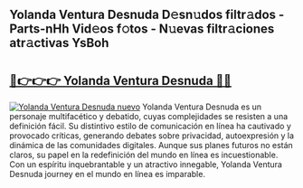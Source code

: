 ## Yolanda Ventura Desnuda D𝚎sn𝚞dos filtr𝚊dos - Parts-nHh Vid𝚎os f𝚘tos - N𝚞evas filtr𝚊ciones atr𝚊ctivas YsBoh

# <h2><a href="http://mbdujh3.tromn.icu/?c=Yolanda+Ventura+Desnuda">🔗👉👉👉 Yolanda Ventura Desnuda 🔗🔗</a></h2>

[![Yolanda Ventura Desnuda nuevo](https://i.imgur.com/pEAQMta.gif)](http://mbdujh3.tromn.icu/?c=Yolanda+Ventura+Desnuda)
Yolanda Ventura Desnuda es un personaje multifacético y debatido, cuyas complejidades se resisten a una definición fácil.  Su distintivo estilo de comunicación en línea ha cautivado y provocado críticas, generando debates sobre privacidad, autoexpresión y la dinámica de las comunidades digitales. Aunque sus planes futuros no están claros, su papel en la redefinición del mundo en línea es incuestionable. Con un espíritu inquebrantable y un atractivo innegable, Yolanda Ventura Desnuda journey en el mundo en línea es imparable.
